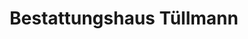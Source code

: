 ---
title: "Bestattungshaus Tüllmann"
url: /warstein/bestattungshaus-tuellmann/
shop: Bestattungen
---